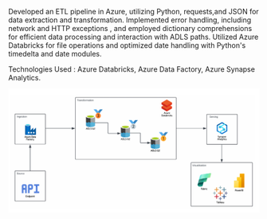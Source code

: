 Developed an ETL pipeline in Azure, utilizing Python, requests,and JSON for data extraction and transformation. 
Implemented error handling, including network and HTTP exceptions , and employed dictionary comprehensions for
efficient data processing and interaction with ADLS paths.
Utilized Azure Databricks for file operations and optimized date handling with Python's timedelta and date modules.

Technologies Used :
Azure Databricks,
Azure Data Factory,
Azure Synapse Analytics.

![image alt](https://github.com/sathvikreddy829/EarthquakeData-Project/blob/545b4941c48bccf211e3bdbc04362047c1ea4e64/Screenshot%202025-03-29%20103116.png)

